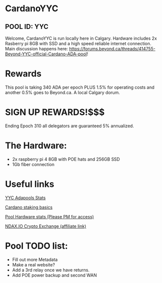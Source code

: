 # CardanoYYC
## POOL ID: YYC

Welcome,
CardanoYYC is run locally here in Calgary. 
Hardware includes 2x Rasberry pi 8GB with SSD and a high speed reliable internet connection.
Main discussion happens here: https://forums.beyond.ca/threads/414755-Beyond-YYC-official-Cardano-ADA-pool!

# Rewards

This pool is taking 340 ADA per epoch PLUS 1.5% for operating costs and another 0.5% goes to Beyond.ca. A local Calgary dorum.

# SIGN UP REWARDS!$$$

Ending Epoch 310 all delegators are guaranteed 5% annualized. 

# The Hardware:
* 2x raspberry pi 4 8GB with POE hats and 256GB SSD
* 1Gb fiber connection



# Useful links

[YYC Adapools Stats](https://adapools.org/pool/1795531808124bd8bf39943b5cb453db0f74115e840c04e02015550c)

[Cardano staking basics](https://viperstaking.com/ada-pools/cardano-staking-faq/)

[Pool Hardware stats (Please PM for access)](http://dashboard.cardanoyyc.ca/)

[NDAX.IO Crypto Exchange (affiliate link)](https://one.ndax.io/bfP5Xn)


# Pool TODO list:
* Fill out more Metadata
* Make a real website?
* Add a 3rd relay once we have returns.
* Add POE power backup and second WAN